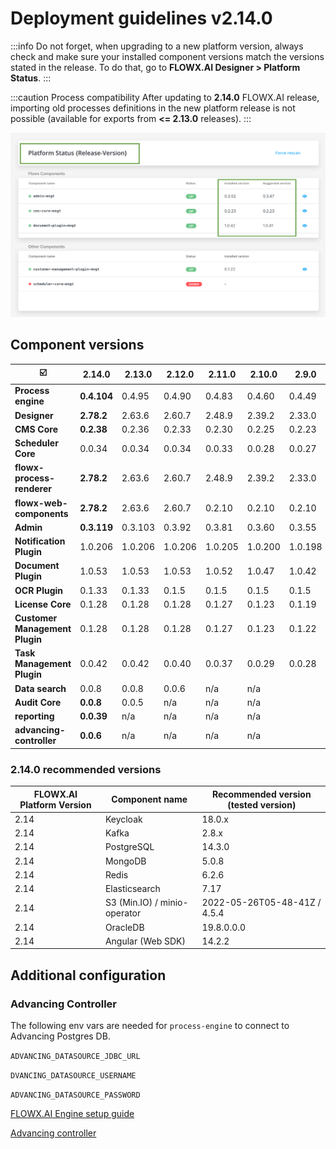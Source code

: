 # Deployment guidelines v2.14.0

:::info
Do not forget, when upgrading to a new platform version, always check and make sure your installed component versions match the versions stated in the release. To do that, go to **FLOWX.AI Designer > Platform Status**.
:::

:::caution Process compatibility
After updating to **2.14.0** FLOWX.AI release, importing old processes definitions in the new platform release is not possible (available for exports from **<= 2.13.0** releases).
:::

![](../img/release_platform_version_check.png)

## Component versions

| :ballot_box_with_check:        | 2.14.0     | 2.13.0      | 2.12.0  | 2.11.0  | 2.10.0  | 2.9.0   | 2.8.1   | 2.8.0   | 2.7.0   | 2.6.0   | 2.5.0   | 2.4.0   | 2.3.0   | 2.2.0   | 2.1.0     | 2.0.0     | 1.16.0  | 1.15    | 1.14    | 1.13.0  | 1.12.0 | 1.11.0  |
| ------------------------------ | ---------- | ----------- | ------- | ------- | ------- | ------- | ------- | ------- | ------- | ------- | ------- | ------- | ------- | ------- | --------- | --------- | ------- | ------- | ------- | ------- | ------ | ------- |
| **Process engine**             | **0.4.104**| 0.4.95      | 0.4.90  | 0.4.83  | 0.4.60  | 0.4.49  | 0.4.44  | 0.4.42  | 0.4.42  | 0.4.36  | 0.4.29  | 0.4.22  | 0.4.21  | 0.4.18  | 0.4.13    | 0.4.12    | 0.4.4   | 0.3.26  | 0.3.21  | 0.3.14  | 0.3.9  | 0.3.7   |
| **Designer**                   | **2.78.2** | 2.63.6      | 2.60.7  | 2.48.9  | 2.39.2  | 2.33.0  | 2.28.1  | 2.24.2  | 2.23.0  | 2.19.2  | 2.18.2  | 2.17.4  | 2.15.2  | 2.14.4  | 2.11.2    | 2.10.0    | 2.5.0   | 2.1.1   | 1.21.0  | 1.16.3  | 1.15.2 | 1.14.0  |
| **CMS Core**                   | **0.2.38** | 0.2.36      | 0.2.33  | 0.2.30  | 0.2.25  | 0.2.23  | 0.2.23  | 0.2.23  | 0.2.23  | 0.2.23  | 0.2.20  | 0.2.20  | 0.2.18  | 0.2.17  | 0.2.17    | 0.2.17    | 0.2.14  | 0.2.9   | 0.2.9   | 0.2.9   | 0.2.5  | 0.2.3   |
| **Scheduler Core**             | 0.0.34     | 0.0.34      | 0.0.34  | 0.0.33  | 0.0.28  | 0.0.27  | 0.0.27  | 0.0.27  | 0.0.27  | 0.0.27  | 0.0.24  | 0.0.24  | 0.0.23  | 0.0.23  | 0.0.23    | 0.0.23    | 0.0.19  | 0.0.12  | 0.0.12  | 0.0.12  | NA     | 0.0.6   |
| **flowx-process-renderer**     | **2.78.2** | 2.63.6      | 2.60.7  | 2.48.9  | 2.39.2  | 2.33.0  | 2.28.1  | 2.24.2  | 2.23.0  | 2.19.2  | 2.18.2  | 2.17.4  | 2.15.2  | 2.14.4  | 2.11.2    | 2.10.0    | 2.4.2   | 2.1.1   | 1.21.0  | 1.16.3  | 1.15.2 | 1.14.0  |
| **flowx-web-components**       | **2.78.2** | 2.63.6      | 2.60.7  | 0.2.10  | 0.2.10  | 0.2.10  | 0.2.6   | 0.2.6   | 0.2.6   | 0.2.6   | 0.2.6   | 0.2.6   | 0.2.6   | 0.2.5   | 0.2.4     | 0.2.1     | 0.2.1   | 0.0.298 | 0.0.298 | 0.0.298 | NA     | 0.0.293 |
| **Admin**                      | **0.3.119**| 0.3.103     | 0.3.92  | 0.3.81  | 0.3.60  | 0.3.55  | 0.3.47  | 0.3.43  | 0.3.40  | 0.3.36  | 0.3.34  | 0.3.29  | 0.3.23  | 0.3.21  | 0.3.13    | 0.3.13    | 0.3.3   | 0.2.26  | 0.2.26  | 0.2.26  | 0.2.25 | 0.2.23  |
| **Notification Plugin**        | 1.0.206    | 1.0.206     | 1.0.206 | 1.0.205 | 1.0.200 | 1.0.198 | 1.0.198 | 1.0.197 | 1.0.194 | 1.0.194 | 1.0.191 | 1.0.191 | 1.0.190 | 1.0.190 | 1.0.186-1 | 1.0.186-1 | 1.0.186 | 1.0.182 | 1.0.182 | 1.0.182 | NA     | 1.0.179 |
| **Document Plugin**            | 1.0.53     | 1.0.53      | 1.0.53  | 1.0.52  | 1.0.47  | 1.0.42  | 1.0.41  | 1.0.38  | 1.0.37  | 1.0.37  | 1.0.35  | 1.0.35  | 1.0.31  | 1.0.31  | 1.0.30    | 1.0.30    | 1.0.26  | 1.0.24  | 1.0.20  | 1.0.18  | NA     | 1.0.15  |
| **OCR Plugin**                 | 0.1.33     | 0.1.33      | 0.1.5   | 0.1.5   | 0.1.5   | 0.1.5   | 0.1.5   | 0.1.5   | 0.1.5   | 0.1.5   | 0.1.5   | 0.1.5   | 0.0.109 | 0.0.109 | 0.0.109   | 0.0.109   | 0.0.109 | 0.0.106 | n/a     |         |        |         |
| **License Core**               | 0.1.28     | 0.1.28      | 0.1.28  | 0.1.27  | 0.1.23  | 0.1.19  | 0.1.18  | 0.1.18  | 0.1.18  | 0.1.18  | 0.1.15  | 0.1.15  | 0.1.13  | 0.1.13  | 0.1.12    | 0.1.12    | 0.1.10  | 0.1.5   | n/a     |         |        |         |
| **Customer Management Plugin** | 0.1.28     | 0.1.28      | 0.1.28  | 0.1.27  | 0.1.23  | 0.1.22  | 0.1.22  | 0.1.22  | 0.1.22  | 0.1.22  | 0.1.20  | 0.1.20  | 0.1.18  | 0.1.18  | 0.1.18    | 0.1.18    | 0.1.16  | 0.1.10  | 0.1.10  | 0.1.10  | NA     | 0.1.6   |
| **Task Management Plugin**     | 0.0.42     | 0.0.42      | 0.0.40  | 0.0.37  | 0.0.29  | 0.0.28  | 0.0.28  | 0.0.27  | 0.0.27  | 0.0.27  | 0.0.22  | 0.0.22  | 0.0.21  | 0.0.21  | 0.0.16    | 0.0.16    | 0.0.14  |         |         |         |        |         |
| **Data search**                | 0.0.8      | 0.0.8       | 0.0.6   | n/a     | n/a     |         |         |         |         |         |         |         |         |         |           |           |         |         |         |         |        |         |
| **Audit Core**                 | **0.0.8**  | 0.0.5       | n/a     | n/a     | n/a     |         |         |         |         |         |         |         |         |         |           |           |         |         |         |         |        |         |
| **reporting**                  | **0.0.39** | n/a         | n/a     | n/a     | n/a     |         |         |         |         |         |         |         |         |         |           |           |         |         |         |         |        |         |
| **advancing-controller**       | **0.0.6**  | n/a         | n/a     | n/a     | n/a     |         |         |         |         |         |         |         |         |         |           |           |         |         |         |         |        |         |

### 2.14.0 recommended versions

| FLOWX.AI Platform Version 	| Component name 	                | Recommended version (tested version) 	|
|---------------------------	|---------------------------------- |--------------------------------------	|
| 2.14                      	| Keycloak       	                | 18.0.x                               	|
| 2.14                      	| Kafka          	                | 2.8.x                                	|
| 2.14                      	| PostgreSQL     	                | 14.3.0                               	|
| 2.14                      	| MongoDB        	                | 5.0.8                                	|
| 2.14                      	| Redis          	                | 6.2.6                                	|
| 2.14                      	| Elasticsearch   	                | 7.17                                 	|
| 2.14                      	| S3 (Min.IO) / minio-operator      | 2022-05-26T05-48-41Z / 4.5.4          |
| 2.14                      	| OracleDB       	                | 19.8.0.0.0                           	|
| 2.14                          | Angular (Web SDK)                 | 14.2.2                                |



## Additional configuration

### Advancing Controller

The following env vars are needed for `process-engine` to connect to Advancing Postgres DB.

`ADVANCING_DATASOURCE_JDBC_URL`

`DVANCING_DATASOURCE_USERNAME`

`ADVANCING_DATASOURCE_PASSWORD`

[FLOWX.AI Engine setup guide](../../docs/platform-deep-dive/platform-setup-guide/flowx-engine-setup-guide)

[Advancing controller](../../docs/platform-deep-dive/core-components/flowx-engine/advancing-controller)